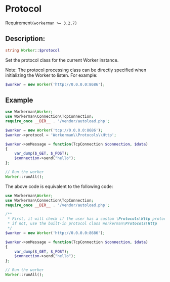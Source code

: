 # Protocol
Requirement```(workerman >= 3.2.7)```

## Description:
```php
string Worker::$protocol
```
Set the protocol class for the current Worker instance.

Note: The protocol processing class can be directly specified when initializing the Worker to listen. For example:
```php
$worker = new Worker('http://0.0.0.0:8686');
```



## Example

```php
use Workerman\Worker;
use Workerman\Connection\TcpConnection;
require_once __DIR__ . '/vendor/autoload.php';

$worker = new Worker('tcp://0.0.0.0:8686');
$worker->protocol = 'Workerman\\Protocols\\Http';

$worker->onMessage = function(TcpConnection $connection, $data)
{
    var_dump($_GET, $_POST);
    $connection->send("hello");
};

// Run the worker
Worker::runAll();
```

The above code is equivalent to the following code:


```php
use Workerman\Worker;
use Workerman\Connection\TcpConnection;
require_once __DIR__ . '/vendor/autoload.php';

/**
 * First, it will check if the user has a custom \Protocols\Http protocol class,
 * if not, use the built-in protocol class Workerman\Protocols\Http
 */
$worker = new Worker('http://0.0.0.0:8686');

$worker->onMessage = function(TcpConnection $connection, $data)
{
    var_dump($_GET, $_POST);
    $connection->send("hello");
};

// Run the worker
Worker::runAll();
```
